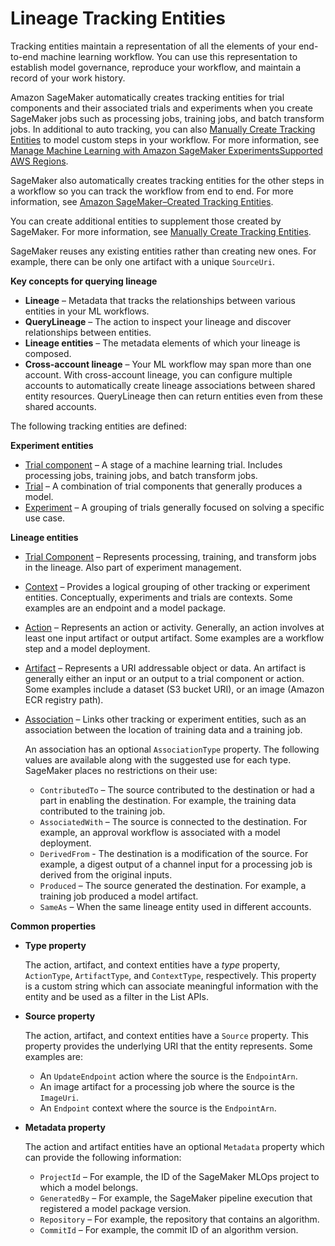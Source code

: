 # Lineage Tracking Entities<a name="lineage-tracking-entities"></a>

Tracking entities maintain a representation of all the elements of your end\-to\-end machine learning workflow\. You can use this representation to establish model governance, reproduce your workflow, and maintain a record of your work history\.

Amazon SageMaker automatically creates tracking entities for trial components and their associated trials and experiments when you create SageMaker jobs such as processing jobs, training jobs, and batch transform jobs\. In additional to auto tracking, you can also [Manually Create Tracking Entities](lineage-tracking-manual-creation.md) to model custom steps in your workflow\. For more information, see [Manage Machine Learning with Amazon SageMaker ExperimentsSupported AWS Regions](experiments.md)\.

SageMaker also automatically creates tracking entities for the other steps in a workflow so you can track the workflow from end to end\. For more information, see [Amazon SageMaker–Created Tracking Entities](lineage-tracking-auto-creation.md)\.

You can create additional entities to supplement those created by SageMaker\. For more information, see [Manually Create Tracking Entities](lineage-tracking-manual-creation.md)\.

SageMaker reuses any existing entities rather than creating new ones\. For example, there can be only one artifact with a unique `SourceUri`\.

**Key concepts for querying lineage**
+ **Lineage** – Metadata that tracks the relationships between various entities in your ML workflows\.
+ **QueryLineage** – The action to inspect your lineage and discover relationships between entities\.
+ **Lineage entities** – The metadata elements of which your lineage is composed\.
+ **Cross\-account lineage** – Your ML workflow may span more than one account\. With cross\-account lineage, you can configure multiple accounts to automatically create lineage associations between shared entity resources\. QueryLineage then can return entities even from these shared accounts\.

The following tracking entities are defined:

**Experiment entities**
+ [Trial component](https://docs.aws.amazon.com/sagemaker/latest/APIReference/API_CreateTrialComponent.html) – A stage of a machine learning trial\. Includes processing jobs, training jobs, and batch transform jobs\.
+ [Trial](https://docs.aws.amazon.com/sagemaker/latest/APIReference/API_CreateTrial.html) – A combination of trial components that generally produces a model\.
+ [Experiment](https://docs.aws.amazon.com/sagemaker/latest/APIReference/API_CreateExperiment.html) – A grouping of trials generally focused on solving a specific use case\.

**Lineage entities**
+ [Trial Component](https://docs.aws.amazon.com/sagemaker/latest/APIReference/API_CreateTrialComponent.html) – Represents processing, training, and transform jobs in the lineage\. Also part of experiment management\.
+ [Context](https://docs.aws.amazon.com/sagemaker/latest/APIReference/API_CreateContext.html) – Provides a logical grouping of other tracking or experiment entities\. Conceptually, experiments and trials are contexts\. Some examples are an endpoint and a model package\.
+ [Action](https://docs.aws.amazon.com/sagemaker/latest/APIReference/API_CreateAction.html) – Represents an action or activity\. Generally, an action involves at least one input artifact or output artifact\. Some examples are a workflow step and a model deployment\.
+ [Artifact](https://docs.aws.amazon.com/sagemaker/latest/APIReference/API_CreateArtifact.html) – Represents a URI addressable object or data\. An artifact is generally either an input or an output to a trial component or action\. Some examples include a dataset \(S3 bucket URI\), or an image \(Amazon ECR registry path\)\.
+ [Association](https://docs.aws.amazon.com/sagemaker/latest/APIReference/API_AddAssociation.html) – Links other tracking or experiment entities, such as an association between the location of training data and a training job\.

  An association has an optional `AssociationType` property\. The following values are available along with the suggested use for each type\. SageMaker places no restrictions on their use:
  + `ContributedTo` – The source contributed to the destination or had a part in enabling the destination\. For example, the training data contributed to the training job\.
  + `AssociatedWith` – The source is connected to the destination\. For example, an approval workflow is associated with a model deployment\.
  + `DerivedFrom` \- The destination is a modification of the source\. For example, a digest output of a channel input for a processing job is derived from the original inputs\.
  + `Produced` – The source generated the destination\. For example, a training job produced a model artifact\.
  + `SameAs` – When the same lineage entity used in different accounts\.

**Common properties**
+ **Type property**

  The action, artifact, and context entities have a *type* property, `ActionType`, `ArtifactType`, and `ContextType`, respectively\. This property is a custom string which can associate meaningful information with the entity and be used as a filter in the List APIs\.
+ **Source property**

  The action, artifact, and context entities have a `Source` property\. This property provides the underlying URI that the entity represents\. Some examples are:
  + An `UpdateEndpoint` action where the source is the `EndpointArn`\.
  + An image artifact for a processing job where the source is the `ImageUri`\.
  + An `Endpoint` context where the source is the `EndpointArn`\.
+ **Metadata property**

  The action and artifact entities have an optional `Metadata` property which can provide the following information:
  + `ProjectId` – For example, the ID of the SageMaker MLOps project to which a model belongs\.
  + `GeneratedBy` – For example, the SageMaker pipeline execution that registered a model package version\.
  + `Repository` – For example, the repository that contains an algorithm\.
  + `CommitId` – For example, the commit ID of an algorithm version\.